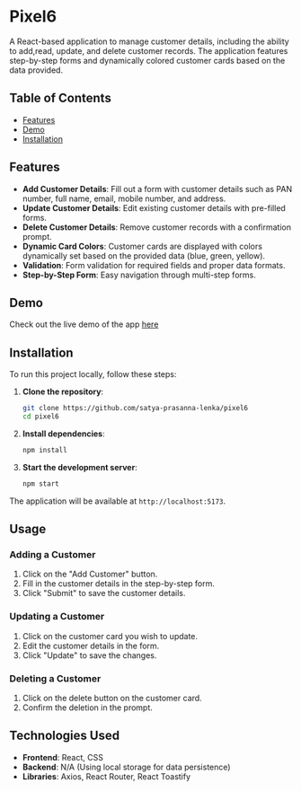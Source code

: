# Pixel6

A React-based application to manage customer details, including the ability to add,read, update, and delete customer records. The application features step-by-step forms and dynamically colored customer cards based on the data provided.

## Table of Contents

- [Features](#features)
- [Demo](https://pixel6-by-satya.netlify.app/)
- [Installation](https://github.com/satya-prasanna-lenka/pixel6)


## Features

- **Add Customer Details**: Fill out a form with customer details such as PAN number, full name, email, mobile number, and address.
- **Update Customer Details**: Edit existing customer details with pre-filled forms.
- **Delete Customer Details**: Remove customer records with a confirmation prompt.
- **Dynamic Card Colors**: Customer cards are displayed with colors dynamically set based on the provided data (blue, green, yellow).
- **Validation**: Form validation for required fields and proper data formats.
- **Step-by-Step Form**: Easy navigation through multi-step forms.

## Demo

Check out the live demo of the app [here](https://pixel6-by-satya.netlify.app/)

## Installation

To run this project locally, follow these steps:

1. **Clone the repository**:
    ```bash
    git clone https://github.com/satya-prasanna-lenka/pixel6
    cd pixel6
    ```

2. **Install dependencies**:
    ```bash
    npm install
    ```

3. **Start the development server**:
    ```bash
    npm start
    ```

The application will be available at `http://localhost:5173`.

## Usage

### Adding a Customer

1. Click on the "Add Customer" button.
2. Fill in the customer details in the step-by-step form.
3. Click "Submit" to save the customer details.

### Updating a Customer

1. Click on the customer card you wish to update.
2. Edit the customer details in the form.
3. Click "Update" to save the changes.

### Deleting a Customer

1. Click on the delete button on the customer card.
2. Confirm the deletion in the prompt.

## Technologies Used

- **Frontend**: React, CSS
- **Backend**: N/A (Using local storage for data persistence)
- **Libraries**: Axios, React Router, React Toastify
